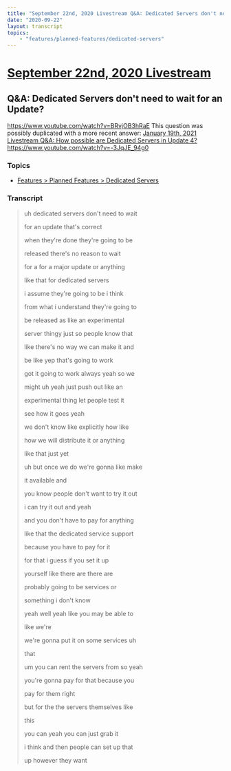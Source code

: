 ```yaml
---
title: "September 22nd, 2020 Livestream Q&A: Dedicated Servers don't need to wait for an Update?"
date: "2020-09-22"
layout: transcript
topics:
    - "features/planned-features/dedicated-servers"
---
```

# [September 22nd, 2020 Livestream](../2020-09-22.md)
## Q&A: Dedicated Servers don't need to wait for an Update?
https://www.youtube.com/watch?v=BRvjOB3hRaE
This question was possibly duplicated with a more recent answer: [January 19th, 2021 Livestream Q&A: How possible are Dedicated Servers in Update 4?](./yt--3JqJE_94g0.md) https://www.youtube.com/watch?v=-3JqJE_94g0


### Topics
* [Features > Planned Features > Dedicated Servers](../topics/features/planned-features/dedicated-servers.md)

### Transcript

> uh dedicated servers don't need to wait
>
> for an update that's correct
>
> when they're done they're going to be
>
> released there's no reason to wait
>
> for a for a major update or anything
>
> like that for dedicated servers
>
> i assume they're going to be i think
>
> from what i understand they're going to
>
> be released as like an experimental
>
> server thingy just so people know that
>
> like there's no way we can make it and
>
> be like yep that's going to work
>
> got it going to work always yeah so we
>
> might uh yeah just push out like an
>
> experimental thing let people test it
>
> see how it goes yeah
>
> we don't know like explicitly how like
>
> how we will distribute it or anything
>
> like that just yet
>
> uh but once we do we're gonna like make
>
> it available and
>
> you know people don't want to try it out
>
> i can try it out and yeah
>
> and you don't have to pay for anything
>
> like that the dedicated service support
>
> because you have to pay for it
>
> for that i guess if you set it up
>
> yourself like there are there are
>
> probably going to be services or
>
> something i don't know
>
> yeah well yeah like you may be able to
>
> like we're
>
> we're gonna put it on some services uh
>
> that
>
> um you can rent the servers from so yeah
>
> you're gonna pay for that because you
>
> pay for them right
>
> but for the the servers themselves like
>
> this
>
> you can yeah you can just grab it
>
> i think and then people can set up that
>
> up however they want
